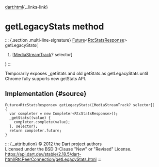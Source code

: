 [dart:html](../../dart-html/dart-html-library){._links-link}

getLegacyStats method
=====================

::: {.section .multi-line-signature}
[Future](../../dart-async/future-class)\<[RtcStatsResponse](../rtcstatsresponse-class)\>
getLegacyStats(

1.  \[[MediaStreamTrack](../mediastreamtrack-class)? selector\]

)
:::

Temporarily exposes \_getStats and old getStats as getLegacyStats until
Chrome fully supports new getStats API.

Implementation {#source}
--------------

``` {.language-dart data-language="dart"}
Future<RtcStatsResponse> getLegacyStats([MediaStreamTrack? selector]) {
  var completer = new Completer<RtcStatsResponse>();
  _getStats((value) {
    completer.complete(value);
  }, selector);
  return completer.future;
}
```

::: {._attribution}
© 2012 the Dart project authors\
Licensed under the BSD 3-Clause \"New\" or \"Revised\" License.\
<https://api.dart.dev/stable/2.18.5/dart-html/RtcPeerConnection/getLegacyStats.html>
:::
